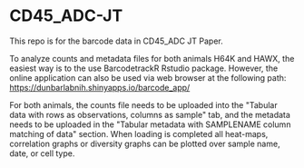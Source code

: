 # CD45_ADC-JT
This repo is for the barcode data in CD45_ADC JT Paper. 

To analyze counts and metadata files for both animals H64K and HAWX,  the easiest way is to the use BarcodetrackR Rstudio package. However, the online application can also be used via web browser at the following path: https://dunbarlabnih.shinyapps.io/barcode_app/ 

For both animals, the counts file needs to be uploaded into the "Tabular data with rows as observations, columns as sample" tab, and the metadata needs to be uploaded in the "Tabular metadata with SAMPLENAME column matching of data" section. When loading is completed all heat-maps, correlation graphs or diversity graphs can be plotted over sample name, date, or cell type. 
